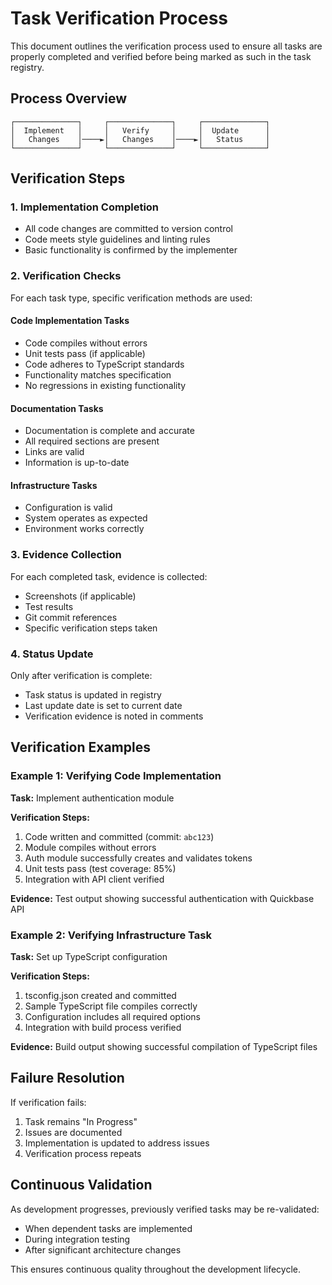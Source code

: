 # Task Verification Process

This document outlines the verification process used to ensure all tasks are properly completed and verified before being marked as such in the task registry.

## Process Overview

```
┌──────────────┐     ┌──────────────┐     ┌──────────────┐
│  Implement   │     │   Verify     │     │  Update      │
│   Changes    │────►│   Changes    │────►│   Status     │
└──────────────┘     └──────────────┘     └──────────────┘
```

## Verification Steps

### 1. Implementation Completion

- All code changes are committed to version control
- Code meets style guidelines and linting rules
- Basic functionality is confirmed by the implementer

### 2. Verification Checks

For each task type, specific verification methods are used:

#### Code Implementation Tasks

- Code compiles without errors
- Unit tests pass (if applicable)
- Code adheres to TypeScript standards
- Functionality matches specification
- No regressions in existing functionality

#### Documentation Tasks

- Documentation is complete and accurate
- All required sections are present
- Links are valid
- Information is up-to-date

#### Infrastructure Tasks

- Configuration is valid
- System operates as expected
- Environment works correctly

### 3. Evidence Collection

For each completed task, evidence is collected:

- Screenshots (if applicable)
- Test results
- Git commit references
- Specific verification steps taken

### 4. Status Update

Only after verification is complete:

- Task status is updated in registry
- Last update date is set to current date
- Verification evidence is noted in comments

## Verification Examples

### Example 1: Verifying Code Implementation

**Task:** Implement authentication module

**Verification Steps:**
1. Code written and committed (commit: `abc123`)
2. Module compiles without errors
3. Auth module successfully creates and validates tokens
4. Unit tests pass (test coverage: 85%)
5. Integration with API client verified

**Evidence:** Test output showing successful authentication with Quickbase API

### Example 2: Verifying Infrastructure Task

**Task:** Set up TypeScript configuration

**Verification Steps:**
1. tsconfig.json created and committed
2. Sample TypeScript file compiles correctly
3. Configuration includes all required options
4. Integration with build process verified

**Evidence:** Build output showing successful compilation of TypeScript files

## Failure Resolution

If verification fails:

1. Task remains "In Progress"
2. Issues are documented
3. Implementation is updated to address issues
4. Verification process repeats

## Continuous Validation

As development progresses, previously verified tasks may be re-validated:

- When dependent tasks are implemented
- During integration testing
- After significant architecture changes

This ensures continuous quality throughout the development lifecycle.